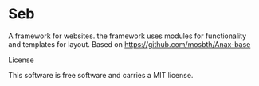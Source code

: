 Seb
===

A framework for websites. the framework uses modules for functionality and templates for layout.
Based on https://github.com/mosbth/Anax-base


License

This software is free software and carries a MIT license.
